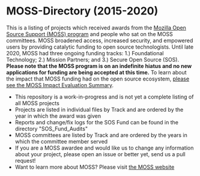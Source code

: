 # MOSS-Directory (2015-2020)
This is a listing of projects which received awards from the [Mozilla Open Source Support (MOSS) program](https://www.mozilla.org/moss/) and people who sat on the MOSS committees. MOSS broadened access, increased security, and empowered users by providing catalytic funding to open source technologists. Until late 2020, MOSS had three ongoing funding tracks: 1.) Foundational Technology; 2.) Mission Partners; and 3.) Secure Open Source (SOS). **Please note that the MOSS program is on an indefinite hiatus and no new applications for funding are being accepted at this time.** To learn about the impact that MOSS funding had on the open source ecosystem, [please see the MOSS Impact Evaluation Summary](https://foundation.mozilla.org/en/what-we-fund/research/moss-program-impact-evaluation-2015-2020-summary/).
* This repository is a work-in-progress and is not yet a complete listing of all MOSS projects
* Projects are listed in individual files by Track and are ordered by the year in which the award was given
* Reports and change/fix logs for the SOS Fund can be found in the directory "SOS_Fund_Audits"
* MOSS committees are listed by Track and are ordered by the years in which the committee member served
* If you are a MOSS awardee and would like us to change any information about your project, please open an issue or better yet, send us a pull request!
* Want to learn more about MOSS? Please visit [the MOSS website](https://www.mozilla.org/moss/)
